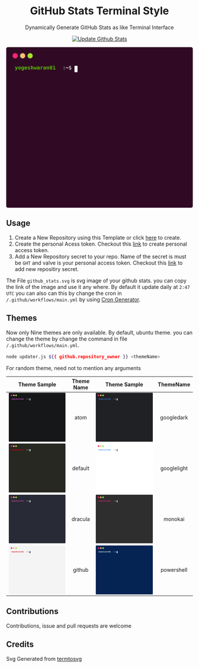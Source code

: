 <h1 align='center'>GitHub Stats Terminal Style</h1>
<p align='center'>Dynamically Generate GitHub Stats as like Terminal Interface </p>

<p align="center" >
  <a href="https://github.com/yogeshwaran01/github-stats-terminal-style/actions/workflows/main.yml">
    <img src="https://github.com/yogeshwaran01/github-stats-terminal-style/actions/workflows/main.yml/badge.svg" alt="Update Github Stats" title="Terminal Style GitHub Stats">
  </a>
</p>

<p align='center'>
  <img align="center" src="./github_stats.svg">
</p>

## Usage

1. Create a New Repository using this Template or click [here](https://github.com/yogeshwaran01/github-stats-terminal-style/generate) to create.
2. Create the personal Acess token. Checkout this [link](https://docs.github.com/en/github/authenticating-to-github/keeping-your-account-and-data-secure/creating-a-personal-access-token) to create personal access token.
3. Add a New Repository secret to your repo. Name of the secret is must be `GHT` and valve is your personal access token. Checkout this [link](https://docs.github.com/en/actions/reference/encrypted-secrets) to add new repositiry secret.

The File `github_stats.svg` is svg image of your github stats. you can copy the link of the image and use it any where. By default it update daily at `2:47 UTC` you can also can this by change the cron in `/.github/workflows/main.yml` by using [Cron Generator](https://crontab.guru/).

## Themes

Now only Nine themes are only available. By default, ubuntu theme. you can change the theme by change the command in file `/.github/workflows/main.yml`.

```bash
node updater.js ${{ github.repository_owner }} <themeName>
```

For random theme, need not to mention any arguments

|                           **Theme Sample**                            | **Theme Name** |         **Theme Sample**        |  **ThemeName** |
| :-------------------------------------------------------------------: | :------------: | :------------------------------:| :-------------: |
|        <img align="center" src="./themes/atom.svg" alt="atom">        |      atom      | <img align="center" src="./themes/googledark.svg" alt="googledark">  |   googledark   |
|     <img align="center" src="./themes/default.svg" alt="default">     |    default     | <img align="center" src="./themes/googlelight.svg" alt="googlelight"> |  googlelight   |
|     <img align="center" src="./themes/dracula.svg" alt="dracula">     |    dracula     | <img align="center" src="./themes/monokai.svg" alt="monokai">     |    monokai     |
|      <img align="center" src="./themes/github.svg" alt="github">      |     github     | <img align="center" src="./themes/powershell.svg" alt="powershell">  |   powershell   |


## Contributions

Contributions, issue and pull requests are welcome

## Credits

Svg Generated from [termtosvg](https://github.com/nbedos/termtosvg)
